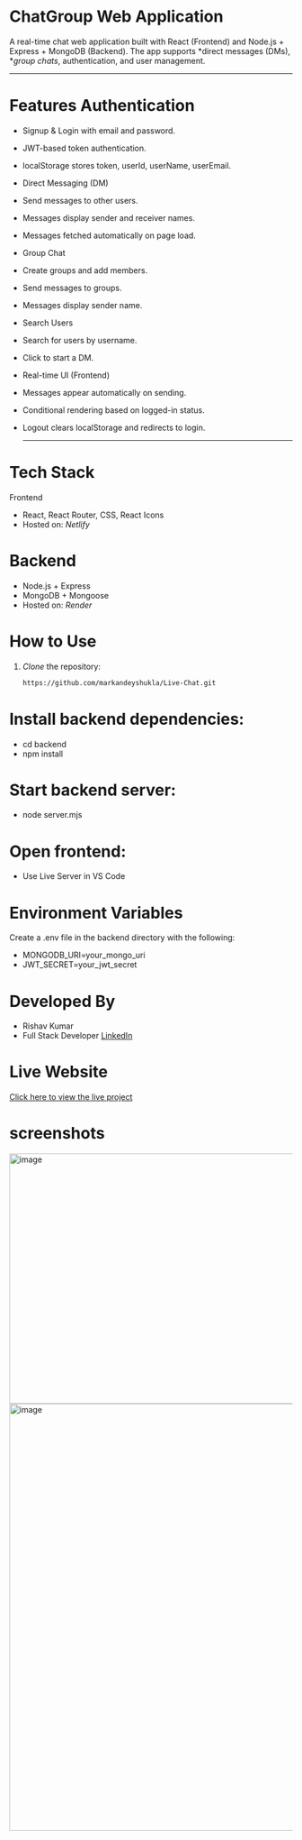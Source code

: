 # ChatGroup Web Application

A real-time chat web application built with React (Frontend) and Node.js + Express + MongoDB (Backend). The app supports *direct messages (DMs), **group chats*, authentication, and user management.

---

# Features Authentication
- Signup & Login with email and password.
- JWT-based token authentication.
- localStorage stores token, userId, userName, userEmail.
- Direct Messaging (DM)
- Send messages to other users.
- Messages display sender and receiver names.
- Messages fetched automatically on page load.
- Group Chat
- Create groups and add members.
- Send messages to groups.
- Messages display sender name.
- Search Users
- Search for users by username.
- Click to start a DM.
- Real-time UI (Frontend)
- Messages appear automatically on sending.
- Conditional rendering based on logged-in status.
- Logout clears localStorage and redirects to login.

  ---

# Tech Stack

Frontend
- React, React Router, CSS, React Icons
- Hosted on: *Netlify*

# Backend 
- Node.js + Express
- MongoDB + Mongoose
- Hosted on: *Render*

# How to Use

1. *Clone* the repository:
   ```bash
   https://github.com/markandeyshukla/Live-Chat.git

# Install backend dependencies:
- cd backend
- npm install

# Start backend server:
- node server.mjs

# Open frontend:

- Use Live Server in VS Code

# Environment Variables
Create a .env file in the backend directory with the following:

- MONGODB_URI=your_mongo_uri
- JWT_SECRET=your_jwt_secret


# Developed By
- Rishav Kumar
- Full Stack Developer
[LinkedIn](https://www.linkedin.com/in/rishabh-srivastava-8400102a1/)

#  Live Website
[Click here to view the live project](https://randomlivechat.netlify.app/)


# screenshots
<img width="1814" height="444" alt="image" src="https://github.com/user-attachments/assets/66ff62ad-5fba-46cb-a53e-902767c4c3f1" />
<img width="1904" height="758" alt="image" src="https://github.com/user-attachments/assets/0d104fdc-fd56-496c-9ad2-ea06b8aa03f7" />
